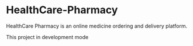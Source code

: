 # HealthCare-Pharmacy

HealthCare Pharmacy is an online medicine ordering and delivery platform.

This project in development mode

